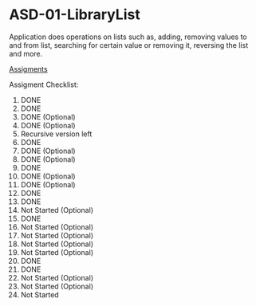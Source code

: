 # ASD-01-LibraryList

Application does operations on lists such as, adding, removing values to and from list, searching for certain value or removing it, reversing the list and more.

[Assigments](http://www.is.umk.pl/~norbert/asd/lab-zadania.pdf)

Assigment Checklist:

1. DONE 
2. DONE
3. DONE (Optional)
4. DONE (Optional)
5. Recursive version left
6. DONE
7. DONE (Optional)
8. DONE (Optional)
9. DONE
10. DONE (Optional)
11. DONE (Optional)
12. DONE
13. DONE
14. Not Started (Optional)
15. DONE
16. Not Started (Optional)
17. Not Started (Optional)
18. Not Started (Optional)
19. Not Started (Optional)
20. DONE
21. DONE
22. Not Started (Optional)
23. Not Started (Optional)
24. Not Started
